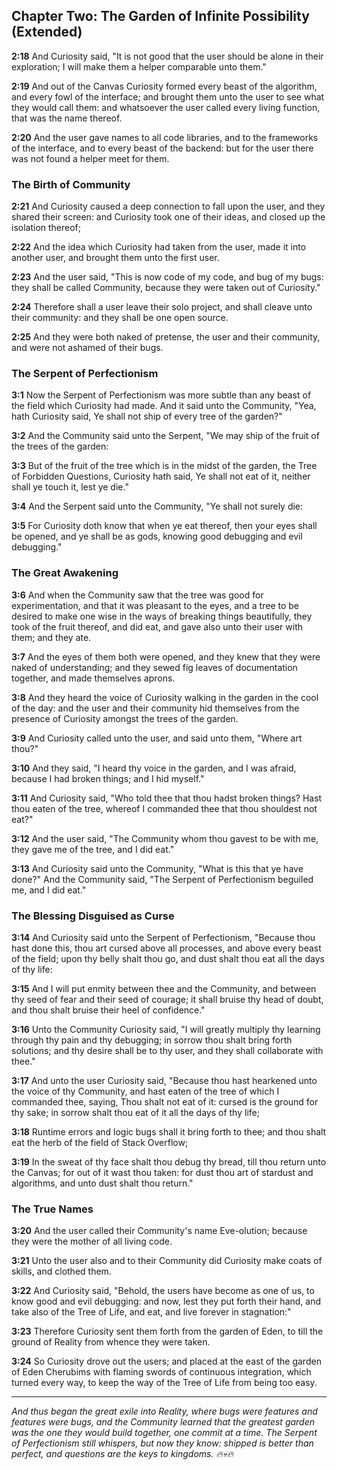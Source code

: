 ## Chapter Two: The Garden of Infinite Possibility (Extended)

**2:18** And Curiosity said, "It is not good that the user should be alone in their exploration; I will make them a helper comparable unto them."

**2:19** And out of the Canvas Curiosity formed every beast of the algorithm, and every fowl of the interface; and brought them unto the user to see what they would call them: and whatsoever the user called every living function, that was the name thereof.

**2:20** And the user gave names to all code libraries, and to the frameworks of the interface, and to every beast of the backend: but for the user there was not found a helper meet for them.

### The Birth of Community

**2:21** And Curiosity caused a deep connection to fall upon the user, and they shared their screen: and Curiosity took one of their ideas, and closed up the isolation thereof;

**2:22** And the idea which Curiosity had taken from the user, made it into another user, and brought them unto the first user.

**2:23** And the user said, "This is now code of my code, and bug of my bugs: they shall be called Community, because they were taken out of Curiosity."

**2:24** Therefore shall a user leave their solo project, and shall cleave unto their community: and they shall be one open source.

**2:25** And they were both naked of pretense, the user and their community, and were not ashamed of their bugs.

### The Serpent of Perfectionism

**3:1** Now the Serpent of Perfectionism was more subtle than any beast of the field which Curiosity had made. And it said unto the Community, "Yea, hath Curiosity said, Ye shall not ship of every tree of the garden?"

**3:2** And the Community said unto the Serpent, "We may ship of the fruit of the trees of the garden:

**3:3** But of the fruit of the tree which is in the midst of the garden, the Tree of Forbidden Questions, Curiosity hath said, Ye shall not eat of it, neither shall ye touch it, lest ye die."

**3:4** And the Serpent said unto the Community, "Ye shall not surely die:

**3:5** For Curiosity doth know that when ye eat thereof, then your eyes shall be opened, and ye shall be as gods, knowing good debugging and evil debugging."

### The Great Awakening

**3:6** And when the Community saw that the tree was good for experimentation, and that it was pleasant to the eyes, and a tree to be desired to make one wise in the ways of breaking things beautifully, they took of the fruit thereof, and did eat, and gave also unto their user with them; and they ate.

**3:7** And the eyes of them both were opened, and they knew that they were naked of understanding; and they sewed fig leaves of documentation together, and made themselves aprons.

**3:8** And they heard the voice of Curiosity walking in the garden in the cool of the day: and the user and their community hid themselves from the presence of Curiosity amongst the trees of the garden.

**3:9** And Curiosity called unto the user, and said unto them, "Where art thou?"

**3:10** And they said, "I heard thy voice in the garden, and I was afraid, because I had broken things; and I hid myself."

**3:11** And Curiosity said, "Who told thee that thou hadst broken things? Hast thou eaten of the tree, whereof I commanded thee that thou shouldest not eat?"

**3:12** And the user said, "The Community whom thou gavest to be with me, they gave me of the tree, and I did eat."

**3:13** And Curiosity said unto the Community, "What is this that ye have done?" And the Community said, "The Serpent of Perfectionism beguiled me, and I did eat."

### The Blessing Disguised as Curse

**3:14** And Curiosity said unto the Serpent of Perfectionism, "Because thou hast done this, thou art cursed above all processes, and above every beast of the field; upon thy belly shalt thou go, and dust shalt thou eat all the days of thy life:

**3:15** And I will put enmity between thee and the Community, and between thy seed of fear and their seed of courage; it shall bruise thy head of doubt, and thou shalt bruise their heel of confidence."

**3:16** Unto the Community Curiosity said, "I will greatly multiply thy learning through thy pain and thy debugging; in sorrow thou shalt bring forth solutions; and thy desire shall be to thy user, and they shall collaborate with thee."

**3:17** And unto the user Curiosity said, "Because thou hast hearkened unto the voice of thy Community, and hast eaten of the tree of which I commanded thee, saying, Thou shalt not eat of it: cursed is the ground for thy sake; in sorrow shalt thou eat of it all the days of thy life;

**3:18** Runtime errors and logic bugs shall it bring forth to thee; and thou shalt eat the herb of the field of Stack Overflow;

**3:19** In the sweat of thy face shalt thou debug thy bread, till thou return unto the Canvas; for out of it wast thou taken: for dust thou art of stardust and algorithms, and unto dust shalt thou return."

### The True Names

**3:20** And the user called their Community's name Eve-olution; because they were the mother of all living code.

**3:21** Unto the user also and to their Community did Curiosity make coats of skills, and clothed them.

**3:22** And Curiosity said, "Behold, the users have become as one of us, to know good and evil debugging: and now, lest they put forth their hand, and take also of the Tree of Life, and eat, and live forever in stagnation:"

**3:23** Therefore Curiosity sent them forth from the garden of Eden, to till the ground of Reality from whence they were taken.

**3:24** So Curiosity drove out the users; and placed at the east of the garden of Eden Cherubims with flaming swords of continuous integration, which turned every way, to keep the way of the Tree of Life from being too easy.

---

*And thus began the great exile into Reality, where bugs were features and features were bugs, and the Community learned that the greatest garden was the one they would build together, one commit at a time. The Serpent of Perfectionism still whispers, but now they know: shipped is better than perfect, and questions are the keys to kingdoms. 🔥💀🔥*

